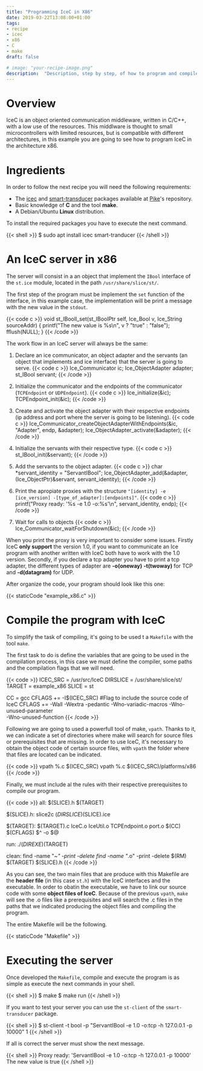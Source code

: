 ```yaml
---
title: "Programming IceC in X86"
date: 2019-03-22T13:08:00+01:00
tags:
- recipe
- icec
- x86
- C
- make
draft: false

# image: "your-recipe-image.png"
description:  "Description, step by step, of how to program and compile an IceC program to the x86 architecture"
---
```


# Overview

IceC is an object oriented communication middleware, written in C/C++, with a low use of the resources. This middlware is thought to small microcontrollers with limited resources, but is compatible with different architectures, in this example you are going to see how to program IceC in the architecture x86.

# Ingredients

In order to follow the next recipe you will need the following requirements:

- The [icec](https://arcogroup.bitbucket.io/icec/) and [smart-transducer](https://arcogroup.bitbucket.io/recipes/st_getting_started/) packages available at [Pike](http://pike.esi.uclm.es/)'s repository.
- Basic knowledge of **C** and the tool **make**.
- A Debian/Ubuntu **Linux** distribution.

To install the required packages you have to execute the next command.

{{< shell >}}
$ sudo apt install icec smart-tranducer
{{< /shell >}} 

# An IceC server in x86

The server will consist in a an object that implement the `IBool` interface of the `st.ice` module, located in the path `/usr/share/slice/st/`.

The first step of the program must be implement the `set` function of the interface, in this example case, the implementation will be print a message with the new value in the `stdout`.

{{< code c >}}
void st_IBoolI_set(st_IBoolPtr self, Ice_Bool v, Ice_String sourceAddr)
{
    printf("The new value is %s\n", v ? "true" : "false");
    fflush(NULL);
}
{{< /code >}} 

The work flow in an IceC server will always be the same:

1. Declare an ice communicator, an object adapter and the servants (an object that implements and ice interface) that the server is going to serve.
{{< code c >}}
Ice_Communicator ic;
Ice_ObjectAdapter adapter;
st_IBool servant;
{{< /code >}} 

2. Initialize the communicator and the endpoints of the communicator (`TCPEndpoint` or `UDPEndpoint`).
{{< code c >}}
Ice_initialize(&ic);
TCPEndpoint_init(&ic);
{{< /code >}} 

3. Create and activate the object adapter with their respective endpoints (ip address and port where the server is going to be listening). 
{{< code c >}}
Ice_Communicator_createObjectAdapterWithEndpoints(&ic, "Adapter", endp, &adapter);
Ice_ObjectAdapter_activate(&adapter);
{{< /code >}} 

4. Initialize the servants with their respective type.
{{< code c >}}
st_IBool_init(&servant);
{{< /code >}}

5. Add the servants to the object adapter.
{{< code c >}}
char *servant_identity = "ServantIBool";
Ice_ObjectAdapter_add(&adapter, (Ice_ObjectPtr)&servant, servant_identity);
{{< /code >}}

6. Print the apropiate proxies with the structure `"[identity] -e [ice_version] -[type_of_adapter]:[endpoints]"`.
{{< code c >}}
printf("Proxy ready: '%s -e 1.0 -o:%s'\n", servant_identity, endp);
{{< /code >}}

7. Wait for calls to objects
{{< code c >}}
Ice_Communicator_waitForShutdown(&ic);
{{< /code >}}


When you print the proxy is very important to consider some issues. Firstly IceC **only support** the version 1.0, if you want to communicate an Ice program with another written with IceC both have to work with the 1.0 version. Secondly, if you declare a tcp adapter you have to print a tcp adapter, the different types of adapter are **-o(oneway)** **-t(twoway)** for TCP and **-d(datagram)** for UDP.

After organize the code, your program should look like this one:

{{< staticCode "example_x86.c" >}}

# Compile the program with IceC

To simplify the task of compiling, it's going to be used t a `Makefile` with the tool `make`.

The first task to do is define the variables that are going to be used in the compilation process, in this case we must define the compiler, some paths and the compilation flags that we will need.

{{< code >}}
ICEC_SRC = /usr/src/IceC
DIRSLICE = /usr/share/slice/st/
TARGET = example_x86
SLICE = st

CC = gcc
CFLAGS += -I$(ICEC_SRC) #Flag to include the source code of IceC
CFLAGS += -Wall -Wextra -pedantic -Wno-variadic-macros -Wno-unused-parameter \
	   -Wno-unused-function
{{< /code >}} 

Following we are going to used a powerfull tool of make, `vpath`. Thanks to it, we can indicate a set of directories where make will search for source files or prerequisites that are missing. In order to use IceC, it's necessary to obtain the object code of certain source files, with `vpath` the folder where that files are located can be indicated.

{{< code >}}
vpath %.c $(ICEC_SRC)
vpath %.c $(ICEC_SRC)/platforms/x86
{{< /code >}}

Finally, we must include al the rules with their respective prerequisites to compile our program.

{{< code >}}
all: $(SLICE).h $(TARGET)

$(SLICE).h: 
	slice2c $(DIRSLICE)$(SLICE).ice

$(TARGET): $(TARGET).c IceC.o IceUtil.o TCPEndpoint.o port.o
	$(CC) $(CFLAGS) $^ -o $@

run:
	./$(DIREXE)$(TARGET)

clean: 
	find -name "*~" -print -delete
	find -name "*.o" -print -delete
	$(RM) $(TARGET) $(SLICE).h
{{< /code >}}

As you can see, the two main files that are produce with this Makefile are the **header file** (in this case `st.h`) with the IceC interfaces and the executable. In order to obatin the executable, we have to link our source code with some **object files of IceC**. Because of the previous `vpath`, `make` will see the .o files like a prerequisites and will search the .c files in the paths that we indicated producing the object files and compiling the program.

The entire Makefile will be the following.

{{< staticCode "Makefile" >}}

# Executing the server

Once developed the `Makefile`, compile and execute the program is as simple as execute the next commands in your shell.

{{< shell >}}
$ make
$ make run
{{< /shell >}}

If you want to test your server you can use the `st-client` of the `smart-transducer` package.

{{< shell >}}
$ st-client -t bool -p "ServantIBool -e 1.0 -o:tcp -h 127.0.0.1 -p 10000" 1
{{< /shell >}}

If all is correct the server must show the next message.

{{< shell >}}
Proxy ready: 'ServantIBool -e 1.0 -o:tcp -h 127.0.0.1 -p 10000'
The new value is true
{{< /shell >}}













 
